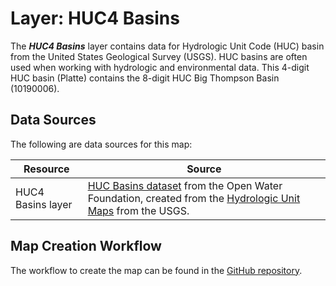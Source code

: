 # Layer:  HUC4 Basins #

The ***HUC4 Basins*** layer contains data for Hydrologic Unit Code (HUC) basin
from the United States Geological Survey (USGS).
HUC basins are often used when working with hydrologic and environmental data.
This 4-digit HUC basin (Platte) contains the 8-digit HUC Big Thompson Basin (10190006).

## Data Sources ##

The following are data sources for this map:

| **Resource** | **Source** |
| -- | -- |
| HUC4 Basins layer | [HUC Basins dataset](https://data.openwaterfoundation.org/country/us/usgs/huc-basins/) from the Open Water Foundation, created from the [Hydrologic Unit Maps](https://water.usgs.gov/GIS/huc.html) from the USGS. |

## Map Creation Workflow ##

The workflow to create the map can be found in the
[GitHub repository](https://github.com/OpenWaterFoundation/owf-infomapper-co-big-thompson/tree/master/workflow/BasinEntities/Physical-Basins).
